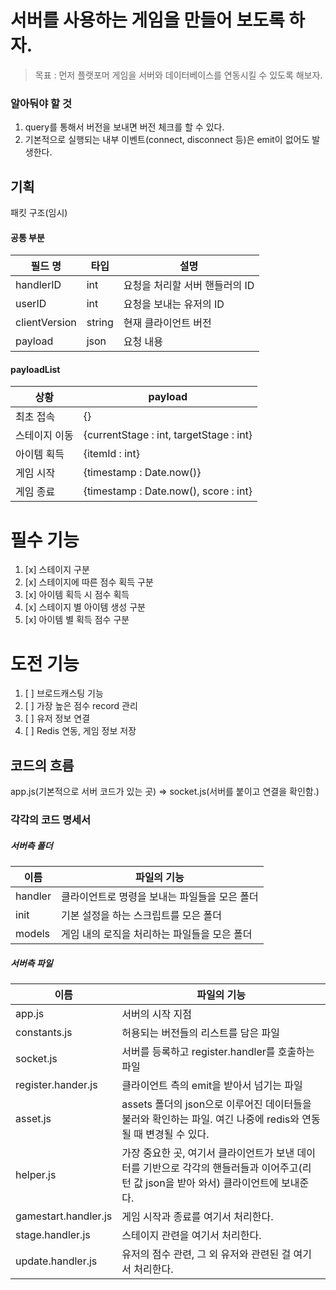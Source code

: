 # 서버를 사용하는 게임을 만들어 보도록 하자.
 > 목표 : 먼저 플랫포머 게임을 서버와 데이터베이스를 연동시킬 수 있도록 해보자.


### 알아둬야 할 것
1. query를 통해서 버전을 보내면 버전 체크를 할 수 있다.
2. 기본적으로 실행되는 내부 이벤트(connect, disconnect 등)은 emit이 없어도 발생한다.

## 기획

패킷 구조(임시)

#### 공통 부분

|필드 명|타입|설명|
|---|---|---|
|handlerID|int|요청을 처리할 서버 핸들러의 ID|
|userID|int|요청을 보내는 유저의 ID|
|clientVersion|string|현재 클라이언트 버전|
|payload|json|요청 내용|

#### payloadList


|상황|payload|
|---|---|
|최초 접속|{}|
|스테이지 이동|{currentStage : int, targetStage : int}|
|아이템 획득|{itemId : int}|
|게임 시작|{timestamp : Date.now()}|
|게임 종료|{timestamp : Date.now(), score : int}|

# 필수 기능

1. [x] 스테이지 구분
2. [x] 스테이지에 따른 점수 획득 구분
3. [x] 아이템 획득 시 점수 획득
4. [x] 스테이지 별 아이템 생성 구분
5. [x] 아이템 별 획득 점수 구분

# 도전 기능

1. [ ] 브로드캐스팅 기능
2. [ ] 가장 높은 점수 record 관리
3. [ ] 유저 정보 연결
4. [ ] Redis 연동, 게임 정보 저장

## 코드의 흐름

app.js(기본적으로 서버 코드가 있는 곳) => socket.js(서버를 붙이고 연결을 확인함.) 

### 각각의 코드 명세서

##### 서버측 폴더

|이름|파일의 기능|
|----|----|
|handler|클라이언트로 명령을 보내는 파일들을 모은 폴더|
|init|기본 설정을 하는 스크립트를 모은 폴더|
|models|게임 내의 로직을 처리하는 파일들을 모은 폴더|

##### 서버측 파일

|이름|파일의 기능|
|----|----|
|app.js|서버의 시작 지점|
|constants.js|허용되는 버전들의 리스트를 담은 파일|
|socket.js|서버를 등록하고 register.handler를 호출하는 파일|
|register.hander.js|클라이언트 측의 emit을 받아서 넘기는 파일|
|asset.js|assets 폴더의 json으로 이루어진 데이터들을 불러와 확인하는 파일. 여긴 나중에 redis와 연동될 때 변경될 수 있다.|
|helper.js|가장 중요한 곳, 여기서 클라이언트가 보낸 데이터를 기반으로 각각의 핸들러들과 이어주고(리턴 값 json을 받아 와서) 클라이언트에 보내준다.|
|gamestart.handler.js|게임 시작과 종료를 여기서 처리한다.|
|stage.handler.js|스테이지 관련을 여기서 처리한다.|
|update.handler.js|유저의 점수 관련, 그 외 유저와 관련된 걸 여기서 처리한다.|